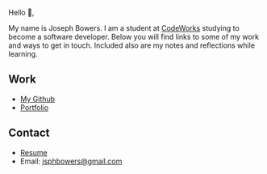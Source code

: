 Hello 👋, 

My name is Joseph Bowers. I am a student at [CodeWorks](https://boisecodeworks.com) studying to become a software developer. Below you will find links to some of my work and ways to get in touch. Included also are my notes and reflections while learning. 

## Work

  + [My Github](https://github.com/jsphbowers)
  + [Portfolio](https://jsphbowers.github.io/)

## Contact

  + [Resume](https://jsphbowers.github.io/resume)
  + Email: jsphbowers@gmail.com
  
